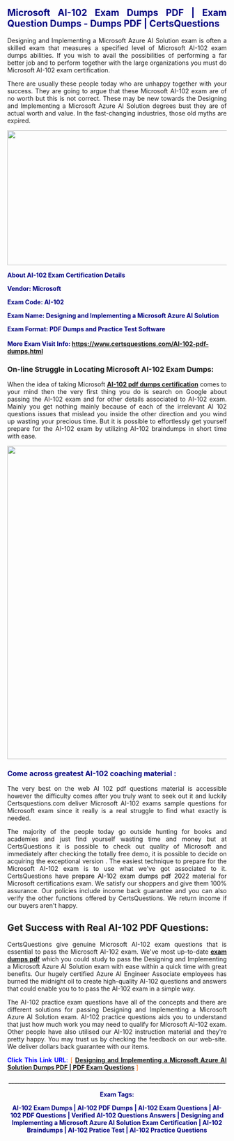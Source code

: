 <h2 style="text-align: justify;"><span style="color: #000080;">Microsoft AI-102 Exam Dumps PDF | Exam Question Dumps - Dumps PDF | CertsQuestions</span></h2>
<p style="text-align: justify;">Designing and Implementing a Microsoft Azure AI Solution exam is often a skilled exam that measures a specified level of Microsoft  AI-102 exam dumps abilities. If you wish to avail the possibilities of performing a far better job and to perform together with the large organizations you must do Microsoft AI-102 exam certification.</p>
<p style="text-align: justify;">There are usually these people today who are unhappy together with your success. They are going to argue that these Microsoft  AI-102 exam are of no worth but this is not correct. These may be new towards the Designing and Implementing a Microsoft Azure AI Solution degrees bust they are of actual worth and value. In the fast-changing industries, those old myths are expired.</p>
<p><img style="display: block; margin-left: auto; margin-right: auto;" src="https://i.imgur.com/eaP4ae9.png" width="840" height="310" /></p>
<p><span style="color: #000080;"><strong>About AI-102 Exam Certification Details</strong></span></p>
<p><span style="color: #000080;"><strong>Vendor: Microsoft<br /></strong></span></p>
<p><span style="color: #000080;"><strong>Exam Code: AI-102</strong></span></p>
<p><span style="color: #000080;"><strong>Exam Name: Designing and Implementing a Microsoft Azure AI Solution</strong></span></p>
<p><span style="color: #000080;"><strong>Exam Format: PDF Dumps and Practice Test Software<br /><br />More Exam Visit Info: <span style="color: #ff6600;"><a href="https://www.certsquestions.com/AI-102-pdf-dumps.html">https://www.certsquestions.com/AI-102-pdf-dumps.html</a></span></strong></span></p>
<h3>On-line Struggle in Locating Microsoft AI-102 Exam Dumps:</h3>
<p style="text-align: justify;">When the idea of taking Microsoft <a href="https://www.certsquestions.com/AI-102-pdf-dumps.html"><strong> AI-102 pdf dumps certification</strong></a> comes to your mind then the very first thing you do is search on Google about passing the AI-102 exam and for other details associated to AI-102 exam. Mainly you get nothing mainly because of each of the irrelevant AI 102 questions issues that mislead you inside the other direction and you wind up wasting your precious time. But it is possible to effortlessly get yourself prepare for the AI-102 exam by utilizing AI-102 braindumps in short time with ease.</p>
<p><a href="https://www.certsquestions.com/AI-102-pdf-dumps.html"><img style="display: block; margin-left: auto; margin-right: auto;" src="https://i.imgur.com/pxhoKQ2.png" width="720" /></a></p>
<h3><span style="color: #000080;">Come across greatest  AI-102 coaching material :</span></h3>
<p style="text-align: justify;">The very best on the web AI 102 pdf questions material is accessible however the difficulty comes after you truly want to seek out it and luckily Certsquestions.com deliver Microsoft AI-102 exams sample questions for Microsoft  exam since it really is a real struggle to find what exactly is needed.</p>
<p style="text-align: justify;">The majority of the people today go outside hunting for books and academies and just find yourself wasting time and money but at CertsQuestions it is possible to check out quality of Microsoft  and immediately after checking the totally free demo, it is possible to decide on acquiring the exceptional version . The easiest technique to prepare for the Microsoft AI-102 exam is to use what we've got associated to it. CertsQuestions have <span style="color: #000000;">prepare AI-102 exam dumps pdf 2022</span> material for Microsoft certifications exam. We satisfy our shoppers and give them 100% assurance. Our policies include income back guarantee and you can also verify the other functions offered by CertsQuestions. We return income if our buyers aren't happy.</p>
<h2>Get Success with Real AI-102 PDF Questions:</h2>
<p style="text-align: justify;">CertsQuestions give genuine Microsoft AI-102 exam questions that is essential to pass the Microsoft  AI-102 exam. We've most up-to-date<strong>&nbsp;<a href="https://www.certsquestions.com/">exam dumps pdf</a></strong>&nbsp;which you could study to pass the Designing and Implementing a Microsoft Azure AI Solution exam with ease within a quick time with great benefits. Our hugely certified Azure AI Engineer Associate employees has burned the midnight oil to create high-quality AI-102 questions and answers that could enable you to to pass the AI-102 exam in a simple way.</p>
<p style="text-align: justify;">The AI-102 practice exam questions have all of the concepts and there are different solutions for passing Designing and Implementing a Microsoft Azure AI Solution exam. AI-102 practice questions aids you to understand that just how much work you may need to qualify for Microsoft  AI-102 exam. Other people have also utilised our AI-102 instruction material and they're pretty happy. You may trust us by checking the feedback on our web-site. We deliver dollars back guarantee with our items.</p>
<p style="text-align: justify;"><span style="color: #0000ff;"><strong>Click This Link URL</strong>:</span> <span style="color: #ff6600;">[ <strong><a href="https://www.certsquestions.com/azure-ai-engineer-associate-certification.html">Designing and Implementing a Microsoft Azure AI Solution Dumps PDF | PDF Exam Questions</a></strong> ]</span></p>
<p style="text-align: center;">______________________________________________________________________________</p>
<p style="text-align: center;"><span style="color: #000080;"><strong>Exam Tags:</strong></span></p>
<p style="text-align: center;"><span style="color: #000080;"><strong>AI-102 Exam Dumps | AI-102 PDF Dumps | AI-102 Exam Questions | AI-102 PDF Questions | Verified AI-102 Questions Answers | Designing and Implementing a Microsoft Azure AI Solution Exam Certification | AI-102 Braindumps | AI-102 Pratice Test | AI-102 Practice Questions</strong></span></p>
